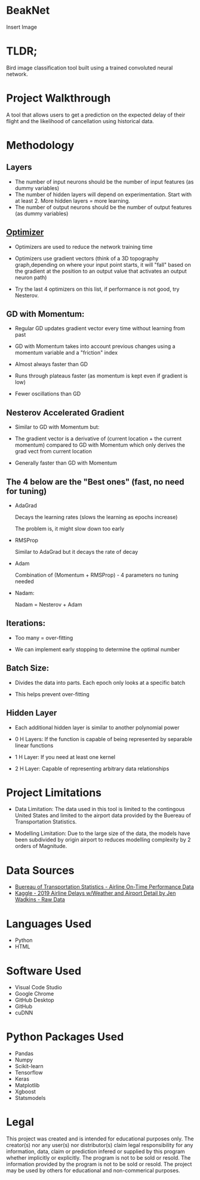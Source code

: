 # BeakNet

Insert Image

# TLDR;

Bird image classification tool built using a trained convoluted neural network.

# Project Walkthrough
A tool that allows users to get a prediction on the expected delay of their flight and the likelihood of cancellation using historical data. 


# Methodology

## Layers
* The number of input neurons should be the number of input features (as dummy variables)
* The number of hidden layers will depend on experimentation. Start with at least 2. More hidden layers = more learning. 
* The number of output neurons should be the number of output features (as dummy variables)

## [Optimizer](https://www.youtube.com/watch?v=BheE01CeL8I&ab_channel=M%C4%B1sraTurp)

* Optimizers are used to reduce the network training time

* Optimizers use gradient vectors (think of a 3D topography graph,depending on where your input point starts, 
  it will "fall" based on the gradient at the position to an output value that activates an output neuron path)

* Try the last 4 optimizers on this list, if performance is not good, try Nesterov.

## GD with Momentum:  

* Regular GD updates gradient vector every time without learning from past

* GD with Momentum takes into account previous changes using a momentum variable and a "friction" index

* Almost always faster than GD

* Runs through plateaus faster (as momentum is kept even if gradient is low)

* Fewer oscillations than GD

## Nesterov Accelerated Gradient
* Similar to GD with Momentum but:

* The gradient vector is a derivative of (current location + the current momentum) compared to GD with Momentum which only derives the grad vect from current location

* Generally faster than GD with Momentum

## The 4 below are the "Best ones" (fast, no need for tuning)
* AdaGrad

    Decays the learning rates (slows the learning as epochs increase)
   
    The problem is, it might slow down too early
    
* RMSProp

    Similar to AdaGrad but it decays the rate of decay
    
* Adam

    Combination of (Momentum + RMSProp) - 4 parameters no tuning needed
    
* Nadam:

    Nadam = Nesterov + Adam

    
## Iterations:
* Too many = over-fitting

* We can implement early stopping to determine the optimal number

## Batch Size: 

* Divides the data into parts. Each epoch only looks at a specific batch

* This helps prevent over-fitting

## Hidden Layer
* Each additional hidden layer is similar to another polynomial power

* 0 H Layers: If the function is capable of being represented by separable linear functions

* 1 H Layer: If you need at least one kernel

* 2 H Layer: Capable of representing arbitrary data relationships

# Project Limitations
* Data Limitation: The data used in this tool is limited to the contingous United States and limited to the airport data provided by the Buereau of Transportation Statistics. 

* Modelling Limitation: Due to the large size of the data, the models have been subdivided by origin airport to reduces modelling complexity by 2 orders of Magnitude. 

# Data Sources
* [Buereau of Transportation Statistics - Airline On-Time Performance Data](https://www.transtats.bts.gov/Tables.asp?QO_VQ=EFD&QO_anzr=Nv4yv0r%FDb0-gvzr%FDcr4s14zn0pr%FDQn6n&QO_fu146_anzr=b0-gvzr) 
* [Kaggle - 2019 Airline Delays w/Weather and Airport Detail by Jen Wadkins -  Raw Data](https://www.kaggle.com/datasets/threnjen/2019-airline-delays-and-cancellations)


# Languages Used
* Python
* HTML

# Software Used
* Visual Code Studio
* Google Chrome
* GitHub Desktop
* GitHub
* cuDNN

# Python Packages Used
* Pandas
* Numpy
* Scikit-learn
* Tensorflow 
* Keras
* Matplotlib
* Xgboost
* Statsmodels

# Legal

This project was created and is intended for educational purposes only. The creator(s) nor any user(s) nor distributor(s) claim legal responsibility for any information, data, claim or prediction infered or supplied by this program whether implicitly or explicitly. The program is not to be sold or resold. The information provided by the program is not to be sold or resold. The project may be used by others for educational and non-commerical purposes.
